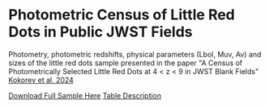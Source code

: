 # Photometric Census of Little Red Dots in Public JWST Fields
Photometry, photometric redshifts, physical parameters (Lbol, Muv, Av) and sizes of the little red dots sample presented in the 
paper "A Census of Photometrically Selected Little Red Dots at 4 < z < 9 in JWST Blank Fields" [Kokorev et al. 2024](https://arxiv.org/abs/2401.09981)

[Download Full Sample Here](lrd_table_v1.fits)
[Table Description](table_description.md)
